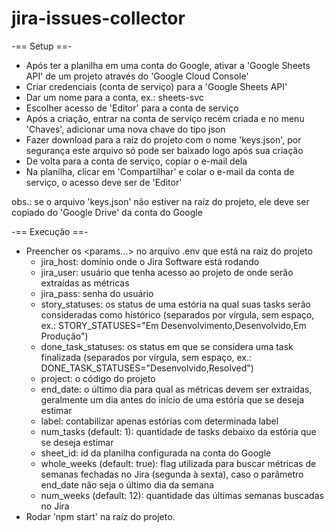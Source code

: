 # jira-issues-collector

-== Setup ==-
- Após ter a planilha em uma conta do Google, ativar a 'Google Sheets API' de um projeto através do 'Google Cloud Console'
- Criar credenciais (conta de serviço) para a 'Google Sheets API'
- Dar um nome para a conta, ex.: sheets-svc
- Escolher acesso de 'Editor' para a conta de serviço
- Após a criação, entrar na conta de serviço recém criada e no menu 'Chaves', adicionar uma nova chave do tipo json
- Fazer download para a raíz do projeto com o nome 'keys.json', por segurança este arquivo só pode ser baixado logo após sua criação
- De volta para a conta de serviço, copiar o e-mail dela
- Na planilha, clicar em 'Compartilhar' e colar o e-mail da conta de serviço, o acesso deve ser de 'Editor'

obs.: se o arquivo 'keys.json' não estiver na raíz do projeto, ele deve ser copiado do 'Google Drive' da conta do Google


-== Execução ==-
- Preencher os <params...> no arquivo .env que está na raiz do projeto
	- jira_host: domínio onde o Jira Software está rodando
	- jira_user: usuário que tenha acesso ao projeto de onde serão extraídas as métricas
	- jira_pass: senha do usuário
	- story_statuses: os status de uma estória na qual suas tasks serão consideradas como histórico (separados por vírgula, sem espaço, ex.: STORY_STATUSES="Em Desenvolvimento,Desenvolvido,Em Produção")
	- done_task_statuses: os status em que se considera uma task finalizada (separados por vírgula, sem espaço, ex.: DONE_TASK_STATUSES="Desenvolvido,Resolved")
	- project: o código do projeto
	- end_date: o último dia para qual as métricas devem ser extraídas, geralmente um dia antes do início de uma estória que se deseja estimar
	- label: contabilizar apenas estórias com determinada label
	- num_tasks (default: 1): quantidade de tasks debaixo da estória que se deseja estimar
	- sheet_id: id da planilha configurada na conta do Google
	- whole_weeks (default: true): flag utilizada para buscar métricas de semanas fechadas no Jira (segunda à sexta), caso o parâmetro end_date não seja o último dia da semana
	- num_weeks (default: 12): quantidade das últimas semanas buscadas no Jira
- Rodar 'npm start' na raíz do projeto.
